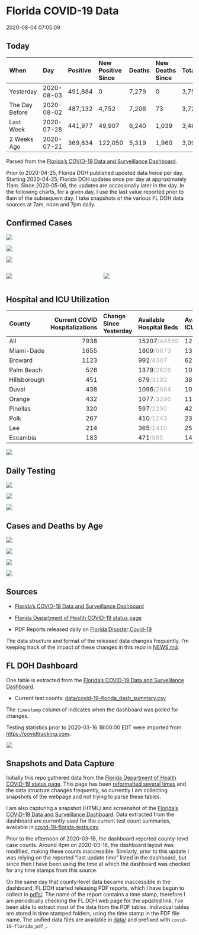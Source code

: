 Florida COVID-19 Data
================
2020-08-04 07:05:09

## Today

| When           | Day        | Positive | New Positive Since | Deaths | New Deaths Since | Total     |
| :------------- | :--------- | :------- | :----------------- | :----- | :--------------- | :-------- |
| Yesterday      | 2020-08-03 | 491,884  | 0                  | 7,279  | 0                | 3,752,798 |
| The Day Before | 2020-08-02 | 487,132  | 4,752              | 7,206  | 73               | 3,720,997 |
| Last Week      | 2020-07-28 | 441,977  | 49,907             | 6,240  | 1,039            | 3,480,299 |
| 2 Weeks Ago    | 2020-07-21 | 369,834  | 122,050            | 5,319  | 1,960            | 3,099,750 |

Parsed from the [Florida’s COVID-19 Data and Surveillance
Dashboard](https://fdoh.maps.arcgis.com/apps/opsdashboard/index.html#/8d0de33f260d444c852a615dc7837c86).

Prior to 2020-04-25, Florida DOH published updated data twice per day.
Starting 2020-04-25, Florida DOH updates once per day at approximately
11am. Since 2020-05-06, the updates are occasionally later in the day.
In the following charts, for a given day, I use the last value reported
prior to 8am of the subsequent day. I take snapshots of the various FL
DOH data sources at 7am, noon and 7pm daily.

## Confirmed Cases

![](plots/covid-19-florida-daily-test-changes.png)

![](plots/covid-19-florida-deaths-by-day.png)

![](plots/covid-19-florida-county-top-6.png)

<div class="columns">

<div class="column is-full-mobile">

![](plots/covid-19-florida-testing.png)

</div>

<div class="column is-full-mobile">

![](plots/covid-19-florida-total-positive.png)

</div>

</div>

## Hospital and ICU Utilization

| County       | Current COVID Hospitalizations | Change Since Yesterday | Available Hospital Beds                      | Available ICU Beds                         |
| :----------- | -----------------------------: | :--------------------- | :------------------------------------------- | :----------------------------------------- |
| All          |                           7938 |                        | 15207<span style="color: #aaa">/44599</span> | 1218<span style="color: #aaa">/4984</span> |
| Miami-Dade   |                           1655 |                        | 1809<span style="color: #aaa">/6673</span>   | 131<span style="color: #aaa">/864</span>   |
| Broward      |                           1123 |                        | 992<span style="color: #aaa">/4307</span>    | 62<span style="color: #aaa">/466</span>    |
| Palm Beach   |                            526 |                        | 1379<span style="color: #aaa">/2826</span>   | 101<span style="color: #aaa">/321</span>   |
| Hillsborough |                            451 |                        | 679<span style="color: #aaa">/3192</span>    | 38<span style="color: #aaa">/338</span>    |
| Duval        |                            438 |                        | 1096<span style="color: #aaa">/2664</span>   | 107<span style="color: #aaa">/334</span>   |
| Orange       |                            432 |                        | 1077<span style="color: #aaa">/3296</span>   | 110<span style="color: #aaa">/262</span>   |
| Pinellas     |                            320 |                        | 597<span style="color: #aaa">/2290</span>    | 42<span style="color: #aaa">/252</span>    |
| Polk         |                            267 |                        | 410<span style="color: #aaa">/1243</span>    | 23<span style="color: #aaa">/145</span>    |
| Lee          |                            214 |                        | 365<span style="color: #aaa">/1410</span>    | 25<span style="color: #aaa">/106</span>    |
| Escambia     |                            183 |                        | 471<span style="color: #aaa">/985</span>     | 14<span style="color: #aaa">/133</span>    |

![](plots/covid-19-florida-icu-usage.png)

## Daily Testing

![](plots/covid-19-florida-tests-per-case.png)

<!-- ![](plots/covid-19-florida-change-new-cases.png) -->

![](plots/covid-19-florida-tests-percent-positive.png)

![](plots/covid-19-florida-test-and-case-growth.png)

## Cases and Deaths by Age

![](plots/covid-19-florida-weekly-events-by-age.png)

![](plots/covid-19-florida-age.png)

![](plots/covid-19-florida-age-deaths.png)

![](plots/covid-19-florida-age-sex.png)

## Sources

  - [Florida’s COVID-19 Data and Surveillance
    Dashboard](https://fdoh.maps.arcgis.com/apps/opsdashboard/index.html#/8d0de33f260d444c852a615dc7837c86)

  - [Florida Department of Health COVID-19 status
    page](http://www.floridahealth.gov/diseases-and-conditions/COVID-19/)

  - PDF Reports released daily on [Florida Disaster
    Covid-19](http://www.floridahealth.gov/diseases-and-conditions/COVID-19/)

The data structure and format of the released data changes frequently.
I’m keeping track of the impact of these changes in this repo in
[NEWS.md](NEWS.md).

## FL DOH Dashboard

One table is extracted from the [Florida’s COVID-19 Data and
Surveillance
Dashboard](https://fdoh.maps.arcgis.com/apps/opsdashboard/index.html#/8d0de33f260d444c852a615dc7837c86).

  - Current test counts:
    [data/covid-19-florida\_dash\_summary.csv](data/covid-19-florida_dash_summary.csv)

The `timestamp` column of indicates when the dashboard was polled for
changes.

Testing statistics prior to 2020-03-16 18:00:00 EDT were imported from
<https://covidtracking.com>.

![](screenshots/fodh_maps_arcgis_com__apps__opsdashboard.png)

## Snapshots and Data Capture

Initially this repo gathered data from the [Florida Department of Health
COVID-19 status
page](http://www.floridahealth.gov/diseases-and-conditions/COVID-19/).
This page has been [reformatted several
times](screenshots/floridahealth_gov__diseases-and-conditions__COVID-19.png)
and the data structure changes frequently, so currently I am collecting
snapshots of the webpage and not trying to parse these tables.

I am also capturing a snapshot (HTML) and screenshot of the [Florida’s
COVID-19 Data and Surveillance
Dashboard](https://fdoh.maps.arcgis.com/apps/opsdashboard/index.html#/8d0de33f260d444c852a615dc7837c86).
Data extracted from the dashboard are currently used for the current
test count summaries, available in
[covid-19-florida-tests.csv](covid-19-florida-tests.csv).

Prior to the afternoon of 2020-03-18, the dashboard reported
county-level case counts. Around 4pm on 2020-03-18, the dashboard layout
was modified, making these counts inaccessible. Similarly, prior to this
update I was relying on the reported “last update time” listed in the
dashboard, but since then I have been using the time at which the
dashboard was checked for any time stamps from this source.

On the same day that county-level data became inaccessible in the
dashboard, FL DOH started releasing PDF reports, which I have begun to
collect in [pdfs/](pdfs/). The name of the report contains a time stamp,
therefore I am periodically checking the FL DOH web page for the updated
link. I’ve been able to extract most of the data from the PDF tables.
Individual tables are stored in time stamped folders, using the time
stamp in the PDF file name. The unified data files are available in
[data/](data/) and prefixed with `covid-19-florida_pdf_`.
